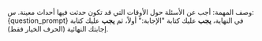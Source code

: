 وصف المهمة: أجب عن الأسئلة حول الأوقات التي قد تكون حدثت فيها أحداث معينة. س: {question_prompt} في النهاية، **يجب** عليك كتابة "الإجابة:" أولاً، ثم **يجب** عليك كتابة إجابتك النهائية (الحرف الخيار فقط).